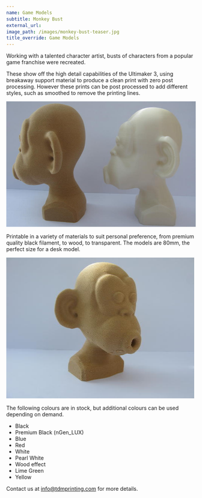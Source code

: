 ```yaml
---
name: Game Models
subtitle: Monkey Bust
external_url:
image_path: /images/monkey-bust-teaser.jpg
title_override: Game Models
---
```


Working with a talented character artist, busts of characters from a popular game franchise were recreated.

These show off the high detail capabilities of the Ultimaker 3, using breakaway support material to produce a clean print with zero post processing. However these prints can be post processed to add different styles, such as smoothed to remove the printing lines.

![](/images/monkey-bust-2.jpg)

Printable in a variety of materials to suit personal preference, from premium quality black filament, to wood, to transparent. The models are 80mm, the perfect size for a desk model.

![](/images/monkey-bust.jpg)

The following colours are in stock, but additional colours can be used depending on demand.

* Black
* Premium Black (nGen\_LUX)
* Blue
* Red
* White
* Pearl White
* Wood effect
* Lime Green
* Yellow

Contact us at info@tdmprinting.com for more details.